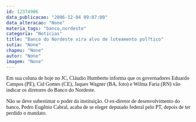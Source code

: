 ```yaml
---
id: 12374906
data_publicacao: "2006-12-04 09:07:00"
data_alteracao: "None"
materia_tags: "banco,nordeste"
categoria: "Notícias"
title: "Banco do Nordeste vira alvo de loteamento pol?tico"
sutia: "None"
chapeu: "None"
autor: "None"
imagem: "None"
---
```

<p><P><FONT face=Verdana>Em sua coluna de hoje no JC, Cláudio Humberto informa que os governadores Eduardo Campos (PE), Cid Gomes (CE), Jaques Wagner (BA, foto) e Wilma Faria (RN) vão indicar os diretores do Banco do Nordeste.</FONT></P></p>
<p><P><FONT face=Verdana>Não se deve subestimar o poder da instituição. O ex-diretor de desenvolvimento do banco, Pedro Eugênio Cabral, acaba de se eleger&nbsp;deputado federal pelo PT, depois de ter perdido o mandato.<BR></FONT></P> </p>
